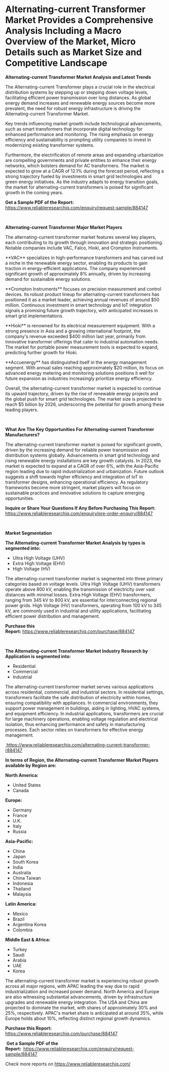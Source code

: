 <p><h1>Alternating-current Transformer Market Provides a Comprehensive Analysis Including a Macro Overview of the Market, Micro Details such as Market Size and Competitive Landscape</h1></p><p><strong>Alternating-current Transformer Market Analysis and Latest Trends</strong></p>
<p><p>The Alternating-current Transformer plays a crucial role in the electrical distribution systems by stepping up or stepping down voltage levels, facilitating efficient power transmission over long distances. As global energy demand increases and renewable energy sources become more prevalent, the need for robust energy infrastructure is driving the Alternating-current Transformer Market. </p><p>Key trends influencing market growth include technological advancements, such as smart transformers that incorporate digital technology for enhanced performance and monitoring. The rising emphasis on energy efficiency and sustainability is prompting utility companies to invest in modernizing existing transformer systems. </p><p>Furthermore, the electrification of remote areas and expanding urbanization are compelling governments and private entities to enhance their energy networks, which bolsters demand for AC transformers. The market is expected to grow at a CAGR of 12.1% during the forecast period, reflecting a strong trajectory fueled by investments in smart grid technologies and green energy initiatives. As the industry adapts to energy transition goals, the market for alternating-current transformers is poised for significant growth in the coming years.</p></p>
<p><strong>Get a Sample PDF of the Report:&nbsp;</strong> <a href="https://www.reliableresearchiq.com/enquiry/request-sample/884147?utm_campaign=2117&utm_medium=2&utm_source=Github&utm_content=ia&utm_term=14022025&utm_id=alternating-current-transformer">https://www.reliableresearchiq.com/enquiry/request-sample/884147</a></p>
<p>&nbsp;</p>
<p><strong>Alternating-current Transformer Major Market Players</strong></p>
<p><p>The alternating-current transformer market features several key players, each contributing to its growth through innovation and strategic positioning. Notable companies include VAC, Falco, Hioki, and Crompton Instruments.</p><p>**VAC** specializes in high-performance transformers and has carved out a niche in the renewable energy sector, enabling its products to gain traction in energy-efficient applications. The company experienced significant growth of approximately 8% annually, driven by increasing demand for sustainable energy solutions.</p><p>**Crompton Instruments** focuses on precision measurement and control devices. Its robust product lineup for alternating-current transformers has positioned it as a market leader, achieving annual revenues of around $50 million. Continuous investment in smart technology and IoT integration signals a promising future growth trajectory, with anticipated increases in smart grid implementations.</p><p>**Hioki** is renowned for its electrical measurement equipment. With a strong presence in Asia and a growing international footprint, the company's revenue exceeded $400 million last year, primarily from innovative transformer offerings that cater to industrial automation needs. The market for portable power measurement tools is expected to expand, predicting further growth for Hioki.</p><p>**Accuenergy** has distinguished itself in the energy management segment. With annual sales reaching approximately $20 million, its focus on advanced energy metering and monitoring solutions positions it well for future expansion as industries increasingly prioritize energy efficiency.</p><p>Overall, the alternating-current transformer market is expected to continue its upward trajectory, driven by the rise of renewable energy projects and the global push for smart grid technologies. The market size is projected to reach $5 billion by 2026, underscoring the potential for growth among these leading players.</p></p>
<p>&nbsp;</p>
<p><strong>What Are The Key Opportunities For Alternating-current Transformer Manufacturers?</strong></p>
<p><p>The alternating-current transformer market is poised for significant growth, driven by the increasing demand for reliable power transmission and distribution systems globally. Advancements in smart grid technology and rising renewable energy installations are key growth catalysts. In 2023, the market is expected to expand at a CAGR of over 6%, with the Asia-Pacific region leading due to rapid industrialization and urbanization. Future outlook suggests a shift towards higher efficiency and integration of IoT in transformer designs, enhancing operational efficiency. As regulatory frameworks become more stringent, market players will focus on sustainable practices and innovative solutions to capture emerging opportunities.</p></p>
<p><strong>Inquire or Share Your Questions If Any Before Purchasing This Report:</strong> <a href="https://www.reliableresearchiq.com/enquiry/pre-order-enquiry/884147?utm_campaign=2117&utm_medium=2&utm_source=Github&utm_content=ia&utm_term=14022025&utm_id=alternating-current-transformer">https://www.reliableresearchiq.com/enquiry/pre-order-enquiry/884147</a></p>
<p>&nbsp;</p>
<p><strong>Market Segmentation</strong></p>
<p><strong>The Alternating-current Transformer Market Analysis by types is segmented into:</strong></p>
<p><ul><li>Ultra High Voltage (UHV)</li><li>Extra High Voltage (EHV)</li><li>High Voltage (HV)</li></ul></p>
<p><p>The alternating-current transformer market is segmented into three primary categories based on voltage levels. Ultra High Voltage (UHV) transformers operate above 800 kV, enabling the transmission of electricity over vast distances with minimal losses. Extra High Voltage (EHV) transformers, ranging from 345 kV to 800 kV, are essential for interconnecting regional power grids. High Voltage (HV) transformers, operating from 100 kV to 345 kV, are commonly used in industrial and utility applications, facilitating efficient power distribution and management.</p></p>
<p><strong>Purchase this Report:&nbsp;</strong><a href="https://www.reliableresearchiq.com/purchase/884147?utm_campaign=2117&utm_medium=2&utm_source=Github&utm_content=ia&utm_term=14022025&utm_id=alternating-current-transformer">https://www.reliableresearchiq.com/purchase/884147</a></p>
<p>&nbsp;</p>
<p><strong>The Alternating-current Transformer Market Industry Research by Application is segmented into:</strong></p>
<p><ul><li>Residential</li><li>Commercial</li><li>Industrial</li></ul></p>
<p><p>The alternating-current transformer market serves various applications across residential, commercial, and industrial sectors. In residential settings, transformers facilitate the safe distribution of electricity within homes, ensuring compatibility with appliances. In commercial environments, they support power management in buildings, aiding in lighting, HVAC systems, and equipment efficiency. In industrial applications, transformers are crucial for large machinery operations, enabling voltage regulation and electrical isolation, thus enhancing performance and safety in manufacturing processes. Each sector relies on transformers for effective energy management.</p></p>
<p><a href="https://www.reliableresearchiq.com/alternating-current-transformer-r884147?utm_campaign=2117&utm_medium=2&utm_source=Github&utm_content=ia&utm_term=14022025&utm_id=alternating-current-transformer">&nbsp;https://www.reliableresearchiq.com/alternating-current-transformer-r884147</a></p>
<p><strong>In terms of Region, the Alternating-current Transformer Market Players available by Region are:</strong></p>
<p>
    <p> <strong> North America: </strong>
        <ul>
            <li>United States</li>
            <li>Canada</li>
        </ul>
        </p> 
    <p> <strong> Europe: </strong>
        <ul>
            <li>Germany</li>
            <li>France</li>
            <li>U.K.</li>
            <li>Italy</li>
            <li>Russia</li>
        </ul>
        </p> 
    <p> <strong> Asia-Pacific: </strong>
        <ul>
            <li>China</li>
            <li>Japan</li>
            <li>South Korea</li>
            <li>India</li>
            <li>Australia</li>
            <li>China Taiwan</li>
            <li>Indonesia</li>
            <li>Thailand</li>
            <li>Malaysia</li>
        </ul>
        </p> 
    <p> <strong> Latin America: </strong>
        <ul>
            <li>Mexico</li>
            <li>Brazil</li>
            <li>Argentina Korea</li>
            <li>Colombia</li>
        </ul>
        </p> 
    <p> <strong> Middle East & Africa: </strong>
        <ul>
            <li>Turkey</li>
            <li>Saudi</li>
            <li>Arabia</li>
            <li>UAE</li>
            <li>Korea</li>
        </ul>
    </p>
    </p>
<p><p>The alternating-current transformer market is experiencing robust growth across all major regions, with APAC leading the way due to rapid industrialization and increased power demand. North America and Europe are also witnessing substantial advancements, driven by infrastructure upgrades and renewable energy integration. The USA and China are projected to dominate the market, with shares of approximately 30% and 25%, respectively. APAC's market share is anticipated at around 35%, while Europe holds about 10%, reflecting distinct regional growth dynamics.</p></p>
<p><strong>Purchase this Report: </strong><a href="https://www.reliableresearchiq.com/purchase/884147?utm_campaign=2117&utm_medium=2&utm_source=Github&utm_content=ia&utm_term=14022025&utm_id=alternating-current-transformer">https://www.reliableresearchiq.com/purchase/884147</a></p>
<p>&nbsp;<strong>Get a Sample PDF of the Report:&nbsp;&nbsp;</strong><a href="https://www.reliableresearchiq.com/enquiry/request-sample/884147?utm_campaign=2117&utm_medium=2&utm_source=Github&utm_content=ia&utm_term=14022025&utm_id=alternating-current-transformer">https://www.reliableresearchiq.com/enquiry/request-sample/884147</a></p>
<p><strong></strong></p>
<p>Check more reports on <a href="https://www.reliableresearchiq.com/?utm_campaign=2117&utm_medium=2&utm_source=Github&utm_content=ia&utm_term=14022025&utm_id=alternating-current-transformer">https://www.reliableresearchiq.com/</a></p>